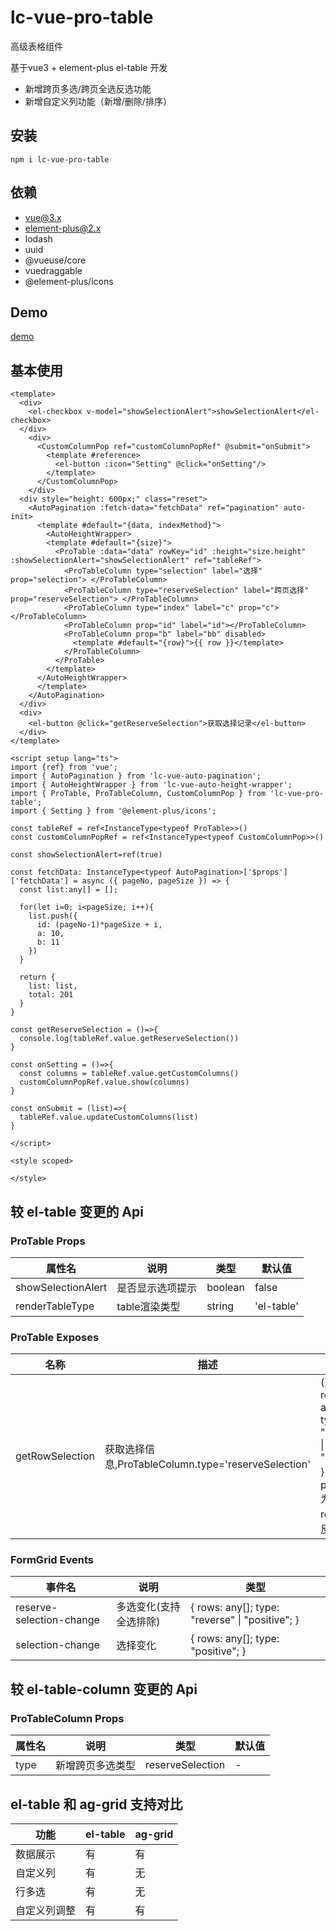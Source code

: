 # lc-vue-pro-table

高级表格组件

基于vue3 + element-plus el-table 开发

- 新增跨页多选/跨页全选反选功能
- 新增自定义列功能（新增/删除/排序）

## 安装

```
npm i lc-vue-pro-table
```

## 依赖

- vue@3.x
- element-plus@2.x
- lodash
- uuid
- @vueuse/core
- vuedraggable
- @element-plus/icons

## Demo

[demo](https://unpkg.com/lc-vue-pro-table/docs/.vitepress/dist/index.html)

## 基本使用

```vue
<template>
  <div>
    <el-checkbox v-model="showSelectionAlert">showSelectionAlert</el-checkbox>
  </div>
    <div>
      <CustomColumnPop ref="customColumnPopRef" @submit="onSubmit">
        <template #reference>
          <el-button :icon="Setting" @click="onSetting"/>
        </template>
      </CustomColumnPop>
    </div>
  <div style="height: 600px;" class="reset">
    <AutoPagination :fetch-data="fetchData" ref="pagination" auto-init>
      <template #default="{data, indexMethod}">
        <AutoHeightWrapper>
        <template #default="{size}">
          <ProTable :data="data" rowKey="id" :height="size.height" :showSelectionAlert="showSelectionAlert" ref="tableRef">
            <ProTableColumn type="selection" label="选择" prop="selection"> </ProTableColumn>
            <ProTableColumn type="reserveSelection" label="跨页选择" prop="reserveSelection"> </ProTableColumn>
            <ProTableColumn type="index" label="c" prop="c"></ProTableColumn>
            <ProTableColumn prop="id" label="id"></ProTableColumn>
            <ProTableColumn prop="b" label="bb" disabled>
              <template #default="{row}">{{ row }}</template>
            </ProTableColumn>
          </ProTable>
        </template>
      </AutoHeightWrapper>  
      </template>
    </AutoPagination>
  </div>
  <div>
    <el-button @click="getReserveSelection">获取选择记录</el-button>
  </div>
</template>

<script setup lang="ts">
import {ref} from 'vue';
import { AutoPagination } from 'lc-vue-auto-pagination';
import { AutoHeightWrapper } from 'lc-vue-auto-height-wrapper';
import { ProTable, ProTableColumn, CustomColumnPop } from 'lc-vue-pro-table';
import { Setting } from '@element-plus/icons';

const tableRef = ref<InstanceType<typeof ProTable>>()
const customColumnPopRef = ref<InstanceType<typeof CustomColumnPop>>()

const showSelectionAlert=ref(true)

const fetchData: InstanceType<typeof AutoPagination>['$props']['fetchData'] = async ({ pageNo, pageSize }) => {
  const list:any[] = [];

  for(let i=0; i<pageSize; i++){
    list.push({
      id: (pageNo-1)*pageSize + i,
      a: 10,
      b: 11
    })
  }

  return {
    list: list,
    total: 201
  }
}

const getReserveSelection = ()=>{
  console.log(tableRef.value.getReserveSelection())
}

const onSetting = ()=>{
  const columns = tableRef.value.getCustomColumns()
  customColumnPopRef.value.show(columns)
}

const onSubmit = (list)=>{
  tableRef.value.updateCustomColumns(list)
}

</script>

<style scoped>

</style>
```

## 较 el-table 变更的 Api

### ProTable Props

| 属性名 | 说明 | 类型 | 默认值 |
| ---- | ---- | ---- | ---- |
| showSelectionAlert | 是否显示选项提示 | boolean | false |
| renderTableType | table渲染类型 | string | 'el-table' | 'ag-grid' |

### ProTable Exposes

| 名称 | 描述 | 类型 |
| ---- | ---- | ---- |
| getRowSelection | 获取选择信息,ProTableColumn.type='reserveSelection' | () => \{ rows: any[]; type: "reverse" \| "positive"; \} ；positive 为正选；reverse为反选 |

### FormGrid Events

| 事件名 | 说明 | 类型 |
| ---- | ---- | ---- |
| reserve-selection-change | 多选变化(支持全选排除) | \{ rows: any[]; type: "reverse" \| "positive"; \} |
| selection-change | 选择变化 | \{ rows: any[]; type: "positive"; \} |


## 较 el-table-column 变更的 Api

### ProTableColumn Props

| 属性名 | 说明 | 类型 | 默认值 |
| ---- | ---- | ---- | ---- |
| type | 新增跨页多选类型 | reserveSelection | - |

## el-table 和 ag-grid 支持对比

| 功能 | el-table | ag-grid |
| ---- | ---- | ---- |
| 数据展示 | 有 | 有 |
| 自定义列 | 有 | 无 |
| 行多选 | 有 | 无 |
| 自定义列调整 | 有 | 有 |